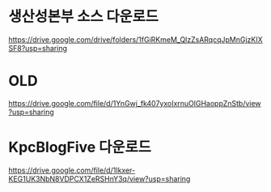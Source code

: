 # 생산성본부 소스 다운로드

https://drive.google.com/drive/folders/1fGiRKmeM_QlzZsARqcqJpMnGjzKIXSF8?usp=sharing

# OLD

https://drive.google.com/file/d/1YnGwj_fk407yxoIxrnuOlGHaoppZnStb/view?usp=sharing

# KpcBlogFive 다운로드

https://drive.google.com/file/d/1Ikxer-KEG1UK3NbN8VDPCX1ZeRSHnY3q/view?usp=sharing
